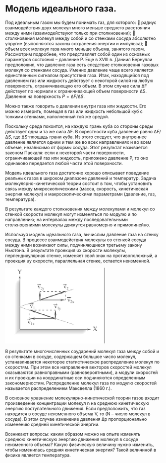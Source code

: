 # Модель идеального газа.

Под идеальным газом мы будем понимать газ, для которого:  радиус взаимодействия двух молекул много меньше среднего расстояния между ними (взаимодействуют только при столкновении);  столкновения молекул между собой и со стенками сосуда абсолютно упругие (выполняются законы сохранения энергии и импульса);  объем всех молекул газа много меньше объема, занятого газом. Рассмотрим подробнее, что представляет собой один из основных параметров состояния – давление Р. Еще в XVIII в. Даниил Бернулли предположил, что давление газа есть следствие столкновения газовых молекул со стенками сосуда. Именно давление чаще всего является единственным сигналом присутствия газа.
Итак, находящийся под давлением газ или жидкость действует с некоторой силой на любую поверхность, ограничивающую его объем. В этом случае сила ∆F действует по нормали к ограничивающей объем поверхности ∆S. Давление на поверхность $P=∆F/∆S$.

Можно также говорить о давлении внутри газа или жидкости. Его можно измерить, помещая в газ или жидкость небольшой куб с тонкими стенками, наполненный той же средой.

Поскольку среда покоится, на каждую грань куба со стороны среды действует одна и та же сила ∆F. В окрестности куба давление равно $∆F/∆S$, где ∆S-площадь грани куба. Из этого следует, что внутреннее давление является одним и тем же во всех направлениях и во всем объеме, независимо от формы сосуда. Этот результат называется законом Паскаля: если к некоторой части поверхности, ограничивающей газ или жидкость, приложено давление Р, то оно одинаково передается любой части этой поверхности.

   Модель идеального газа достаточно хорошо описывает поведение
реальных газов в широком диапазоне давлений и температур. Задача
молекулярно-кинетической теории состоит в том, чтобы установить связь
между микроскопическими (масса, скорость, кинетическая энергия молекул)
и макроскопическими параметрами (давление, газ, температура).

   В результате каждого столкновения между молекулами и молекул со
стенкой скорости молекул могут изменяться по модулю и по направлению;
на интервалах между последовательными столкновениями молекулы
движутся равномерно и прямолинейно.

   Используя модель идеального газа, вычислим давление газа на стенку
сосуда. В процессе взаимодействия молекулы со стенкой сосуда между ними
возникают силы, подчиняющиеся третьему закону Ньютона. В результате
проекция υx скорости молекулы, перпендикулярная стенке, изменяет свой
знак на противоположный, а проекция υy скорости, параллельная стенке,
остается неизменной.

![](./img/Схема.png)

   В результате многочисленных соударений молекул газа между собой и
со стенками в сосуде, содержащем большое число молекул, устанавливается
некоторое статистическое распределение молекул по скоростям. При этом
все направления векторов скоростей молекул оказываются равноправными
(равновероятными), а модули скоростей и их проекции на координатные оси
подчиняются определенным закономерностям. Распределение молекул газа
по модулю скоростей называется распределением Максвелла (1860 г.).

   В основное уравнение молекулярно-кинетической теории газов входит
произведение концентрации молекул n на среднюю кинетическую энергию
поступательного движения. Если предположить, что газ находится в сосуде
неизменного объема V, то (N – число молекул в сосуде). В этом случае
изменение давления Δp пропорционально изменению средней кинетической
энергии.

   Возникают вопросы: каким образом можно на опыте изменять среднюю
кинетическую энергию движения молекул в сосуде неизменного объема?
Какую физическую величину нужно изменить, чтобы изменилась средняя
кинетическая энергия? Такой величиной в физике является температура.